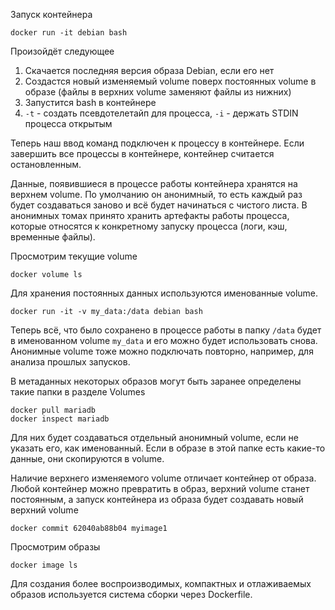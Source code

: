 Запуск контейнера

    docker run -it debian bash

Произойдёт следующее

1. Скачается последняя версия образа Debian, если его нет
2. Создастся новый изменяемый volume поверх постоянных volume в образе (файлы в верхних volume заменяют файлы из нижних)
3. Запустится bash в контейнере
4. `-t` - создать псевдотелетайп для процесса, `-i` - держать STDIN процесса открытым

Теперь наш ввод команд подключен к процессу в контейнере. Если завершить все процессы в контейнере, контейнер считается остановленным.

Данные, появившиеся в процессе работы контейнера хранятся на верхнем volume. По умолчанию он анонимный, то есть каждый раз будет создаваться заново и всё будет начинаться с чистого листа. В анонимных томах принято хранить артефакты работы процесса, которые относятся к конкретному запуску процесса (логи, кэш, временные файлы).

Просмотрим текущие volume

    docker volume ls

Для хранения постоянных данных используются именованные volume.

    docker run -it -v my_data:/data debian bash

Теперь всё, что было сохранено в процессе работы в папку `/data` будет в именованном volume `my_data` и его можно будет использовать снова. Анонимные volume тоже можно подключать повторно, например, для анализа прошлых запусков.

В метаданных некоторых образов могут быть заранее определены такие папки в разделе Volumes

    docker pull mariadb
    docker inspect mariadb

Для них будет создаваться отдельный анонимный volume, если не указать его, как именованный. Если в образе в этой папке есть какие-то данные, они скопируются в volume.

Наличие верхнего изменяемого volume отличает контейнер от образа. Любой контейнер можно превратить в образ, верхний volume станет постоянным, а запуск контейнера из образа будет создавать новый верхний volume

    docker commit 62040ab88b04 myimage1

Просмотрим образы

    docker image ls

Для создания более воспроизводимых, компактных и отлаживаемых образов используется система сборки через Dockerfile.
